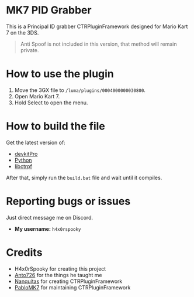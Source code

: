 # MK7 PID Grabber
This is a Principal ID grabber CTRPluginFramework designed for Mario Kart 7 on the 3DS.

> Anti Spoof is not included in this version, that method will remain private.

# How to use the plugin
1. Move the 3GX file to `/luma/plugins/0004000000030800`.
2. Open Mario Kart 7.
3. Hold Select to open the menu.

# How to build the file

Get the latest version of:
- [devkitPro](https://github.com/devkitPro/installer/releases)
- [Python](https://www.python.org/downloads/)
- [libctrpf](https://gitlab.com/thepixellizeross/ctrpluginframework/-/releases)

After that, simply run the `build.bat` file and wait until it compiles.

# Reporting bugs or issues
Just direct message me on Discord.

- **My username:** `h4x0rspooky`

# Credits

- H4x0rSpooky for creating this project
- [Anto726](https://github.com/Anto726) for the things he taught me
- [Nanquitas](https://github.com/Nanquitas) for creating CTRPluginFramework
- [PabloMK7](https://github.com/PabloMK7) for maintaining CTRPluginFramework
